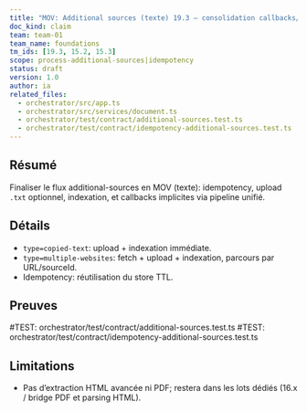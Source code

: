 ```yaml
---
title: "MOV: Additional sources (texte) 19.3 — consolidation callbacks/idempotency"
doc_kind: claim
team: team-01
team_name: foundations
tm_ids: [19.3, 15.2, 15.3]
scope: process-additional-sources|idempotency
status: draft
version: 1.0
author: ia
related_files:
  - orchestrator/src/app.ts
  - orchestrator/src/services/document.ts
  - orchestrator/test/contract/additional-sources.test.ts
  - orchestrator/test/contract/idempotency-additional-sources.test.ts
---
```


## Résumé
Finaliser le flux additional-sources en MOV (texte): idempotency, upload `.txt` optionnel, indexation, et callbacks implicites via pipeline unifié.

## Détails
- `type=copied-text`: upload + indexation immédiate.
- `type=multiple-websites`: fetch + upload + indexation, parcours par URL/sourceId.
- Idempotency: réutilisation du store TTL.

## Preuves
#TEST: orchestrator/test/contract/additional-sources.test.ts
#TEST: orchestrator/test/contract/idempotency-additional-sources.test.ts

## Limitations
- Pas d’extraction HTML avancée ni PDF; restera dans les lots dédiés (16.x / bridge PDF et parsing HTML).
